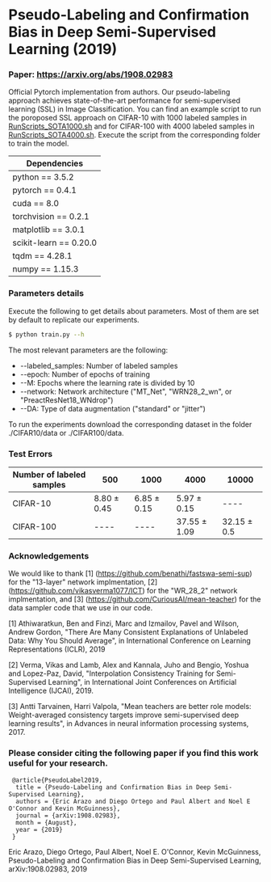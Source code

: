 # Pseudo-Labeling and Confirmation Bias in Deep Semi-Supervised Learning (2019)
### Paper: https://arxiv.org/abs/1908.02983

Official Pytorch implementation from authors. Our pseudo-labeling approach achieves state-of-the-art performance for semi-supervised learning (SSL) in Image Classification. You can find an example script to run the poroposed SSL approach on CIFAR-10 with 1000 labeled samples in [RunScripts_SOTA1000.sh](https://github.com/EricArazo/PseudoLabeling/cifar10/RunScripts_SOTA1000.sh) and for CIFAR-100 with 4000 labeled samples in [RunScripts_SOTA4000.sh](https://github.com/EricArazo/PseudoLabeling/cifar100/RunScripts_SOTA4000.sh). Execute the script from the corresponding folder to train the model.

 | Dependencies  |
| ------------- |
| python == 3.5.2     |
| pytorch == 0.4.1     |
| cuda == 8.0|
| torchvision == 0.2.1|
| matplotlib == 3.0.1|
| scikit-learn == 0.20.0|
| tqdm == 4.28.1|
| numpy == 1.15.3|


### Parameters details
Execute the following to get details about parameters. Most of them are set by default to replicate our experiments.
``` sh
$ python train.py --h
```
The most relevant parameters are the following:
* --labeled_samples: Number of labeled samples 
* --epoch: Number of epochs of training
* --M: Epochs where the learning rate is divided by 10
* --network: Network architecture ("MT\_Net", "WRN28\_2\_wn", or "PreactResNet18\_WNdrop")
* --DA: Type of data augmentation ("standard" or "jitter")

To run the experiments download the corresponding dataset in the folder ./CIFAR10/data or ./CIFAR100/data.

### Test Errors

|Number of labeled samples |500|1000|4000|10000|
|----|----|----|----|----|
|CIFAR-10|8.80 ± 0.45|6.85 ± 0.15|5.97 ± 0.15|----|
|CIFAR-100|----|----|37.55 ± 1.09|32.15 ± 0.5|


### Acknowledgements

We would like to thank [1] (https://github.com/benathi/fastswa-semi-sup) for the "13-layer" network implmentation, [2] (https://github.com/vikasverma1077/ICT) for the "WR\_28\_2" network implmentation, and [3] (https://github.com/CuriousAI/mean-teacher) for the data sampler code that we use in our code.

[1] Athiwaratkun, Ben and Finzi, Marc and Izmailov, Pavel and Wilson, Andrew Gordon, "There Are Many Consistent Explanations of Unlabeled Data: Why You Should Average", in International Conference on Learning Representations (ICLR), 2019

[2] Verma, Vikas and Lamb, Alex and Kannala, Juho and Bengio, Yoshua and Lopez-Paz, David, "Interpolation Consistency Training for Semi-Supervised Learning", in International Joint Conferences on Artificial Intelligence (IJCAI), 2019.

[3] Antti Tarvainen, Harri Valpola, "Mean teachers are better role models: Weight-averaged consistency targets improve semi-supervised deep learning results", in Advances in neural information processing systems, 2017. 


### Please consider citing the following paper if you find this work useful for your research.

```
 @article{PseudoLabel2019,
  title = {Pseudo-Labeling and Confirmation Bias in Deep Semi-Supervised Learning},
  authors = {Eric Arazo and Diego Ortego and Paul Albert and Noel E O'Connor and Kevin McGuinness},
  journal = {arXiv:1908.02983},
  month = {August},
  year = {2019}
 }
```

Eric Arazo, Diego Ortego, Paul Albert, Noel E. O'Connor, Kevin McGuinness, Pseudo-Labeling and Confirmation Bias in Deep Semi-Supervised Learning, arXiv:1908.02983, 2019
